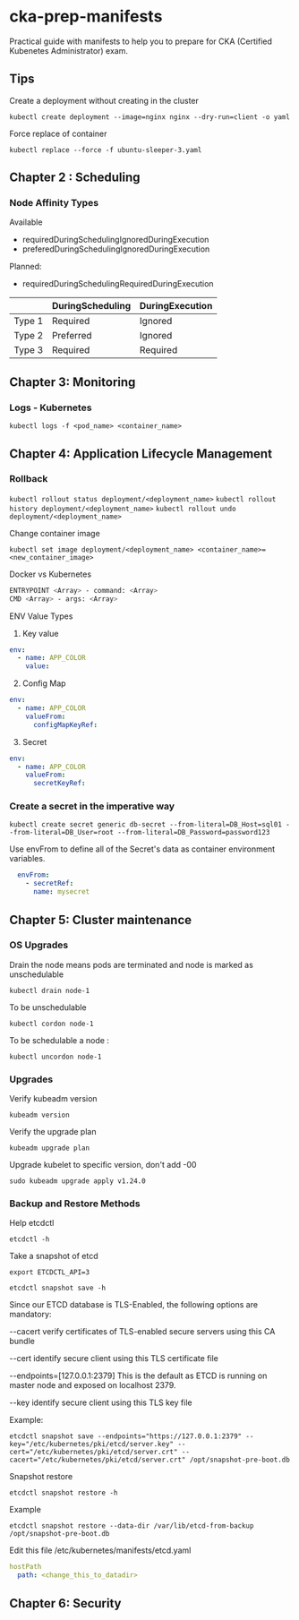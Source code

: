 # cka-prep-manifests
Practical guide with manifests to help you to prepare for CKA (Certified Kubenetes Administrator) exam.

## Tips

Create a deployment without creating in the cluster

`kubectl create deployment --image=nginx nginx --dry-run=client -o yaml`

Force replace of container

`kubectl replace --force -f ubuntu-sleeper-3.yaml`
## Chapter 2 : Scheduling
### Node Affinity Types

Available

- requiredDuringSchedulingIgnoredDuringExecution
- preferedDuringSchedulingIgnoredDuringExecution

Planned:

- requiredDuringSchedulingRequiredDuringExecution

|      |DuringScheduling|DuringExecution|
|------|----------------|---------------|
|Type 1|    Required    |    Ignored    |
|Type 2|    Preferred   |    Ignored    |
|Type 3|    Required    |   Required    |

## Chapter 3: Monitoring
### Logs - Kubernetes

`kubectl logs -f <pod_name> <container_name>`

## Chapter 4: Application Lifecycle Management

### Rollback

`kubectl rollout status deployment/<deployment_name>`
`kubectl rollout history deployment/<deployment_name>`
`kubectl rollout undo deployment/<deployment_name>`

Change container image

`kubectl set image deployment/<deployment_name> <container_name>=<new_container_image>`

Docker vs Kubernetes
```bash
ENTRYPOINT <Array> - command: <Array>
CMD <Array> - args: <Array>
```

ENV Value Types

1. Key value
```yaml
env:
  - name: APP_COLOR
    value:
```

2. Config Map
```yaml
env:
  - name: APP_COLOR
    valueFrom:
      configMapKeyRef:
```

3. Secret
```yaml
env:
  - name: APP_COLOR
    valueFrom:
      secretKeyRef:
```

### Create a secret in the imperative way

`kubectl create secret generic db-secret --from-literal=DB_Host=sql01 --from-literal=DB_User=root --from-literal=DB_Password=password123`

Use envFrom to define all of the Secret's data as container environment variables.

```yaml
  envFrom:
    - secretRef:
      name: mysecret
```

## Chapter 5: Cluster maintenance
### OS Upgrades

Drain the node means pods are terminated and node is marked as unschedulable

`kubectl drain node-1`

To be unschedulable

`kubectl cordon node-1`

To be schedulable a node :

`kubectl uncordon node-1`

### Upgrades

Verify kubeadm version

`kubeadm version`

Verify the upgrade plan

`kubeadm upgrade plan`

Upgrade kubelet to specific version, don't add -00

`sudo kubeadm upgrade apply v1.24.0`

### Backup and Restore Methods

Help etcdctl

`etcdctl -h`

Take a snapshot of etcd

`export ETCDCTL_API=3`

`etcdctl snapshot save -h`

Since our ETCD database is TLS-Enabled, the following options are mandatory:

--cacert verify certificates of TLS-enabled secure servers using this CA bundle

--cert   identify secure client using this TLS certificate file

--endpoints=[127.0.0.1:2379] This is the default as ETCD is running on master node and exposed on localhost 2379.

--key    identify secure client using this TLS key file

Example:

`etcdctl snapshot save --endpoints="https://127.0.0.1:2379" --key="/etc/kubernetes/pki/etcd/server.key" --cert="/etc/kubernetes/pki/etcd/server.crt" --cacert="/etc/kubernetes/pki/etcd/server.crt" /opt/snapshot-pre-boot.db`

Snapshot restore

`etcdctl snapshot restore -h`

Example 

`etcdctl snapshot restore --data-dir /var/lib/etcd-from-backup /opt/snapshot-pre-boot.db`

Edit this file /etc/kubernetes/manifests/etcd.yaml 

```yaml
hostPath
  path: <change_this_to_datadir>
```

## Chapter 6: Security 